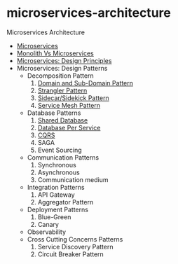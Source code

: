 # microservices-architecture
Microservices Architecture

- [Microservices](microservices.md)
- [Monolith Vs Microservices](./monolith-vs-microservices.md)
- [Microservices: Design Principles](./microservices-design-principles.md)
- Microservices: Design Patterns
    - Decomposition Pattern
        1. [Domain and Sub-Domain Pattern](./domain-and-sub-domain.md)
        2. [Strangler Pattern](./strangler-pattern.md)
        3. [Sidecar/Sidekick Pattern](./sidecar-pattern.md)
        4. [Service Mesh Pattern](./service-mesh-pattern.md)
    - Database Patterns
        1. [Shared Database](./shared-database.md)
        2. [Database Per Service](./database-per-service.md)
        3. [CQRS](./cqrs.md)
        4. SAGA
        5. Event Sourcing
    - Communication Patterns
        1. Synchronous
        2. Asynchronous
        3. Communication medium
    - Integration Patterns
        1. API Gateway
        2. Aggregator Pattern
    - Deployment Patterns
        1. Blue-Green
        2. Canary
    - Observability
    - Cross Cutting Concerns Patterns
        1. Service Discovery Pattern
        2. Circuit Breaker Pattern

